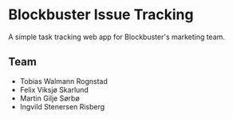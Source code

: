 # Blockbuster Issue Tracking
A simple task tracking web app for Blockbuster's marketing team.

## Team
* Tobias Walmann Rognstad
* Felix Viksjø Skarlund
* Martin Gilje Sørbø
* Ingvild Stenersen Risberg

